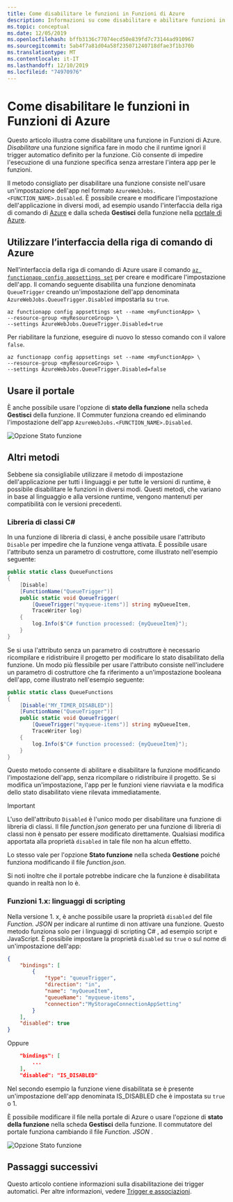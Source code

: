 ```yaml
---
title: Come disabilitare le funzioni in Funzioni di Azure
description: Informazioni su come disabilitare e abilitare funzioni in funzioni di Azure.
ms.topic: conceptual
ms.date: 12/05/2019
ms.openlocfilehash: bffb3136c77074ecd50e839fd7c73144ad910967
ms.sourcegitcommit: 5ab4f7a81d04a58f235071240718dfae3f1b370b
ms.translationtype: MT
ms.contentlocale: it-IT
ms.lasthandoff: 12/10/2019
ms.locfileid: "74970976"
---
```

# <a name="how-to-disable-functions-in-azure-functions"></a>Come disabilitare le funzioni in Funzioni di Azure

Questo articolo illustra come disabilitare una funzione in Funzioni di Azure. *Disabilitare* una funzione significa fare in modo che il runtime ignori il trigger automatico definito per la funzione. Ciò consente di impedire l'esecuzione di una funzione specifica senza arrestare l'intera app per le funzioni.

Il metodo consigliato per disabilitare una funzione consiste nell'usare un'impostazione dell'app nel formato `AzureWebJobs.<FUNCTION_NAME>.Disabled`. È possibile creare e modificare l'impostazione dell'applicazione in diversi modi, ad esempio usando l'interfaccia della riga di comando di [Azure](/cli/azure/) e dalla scheda **Gestisci** della funzione nella [portale di Azure](https://portal.azure.com). 

## <a name="use-the-azure-cli"></a>Utilizzare l’interfaccia della riga di comando di Azure

Nell'interfaccia della riga di comando di Azure usare il comando [`az functionapp config appsettings set`](/cli/azure/functionapp/config/appsettings#az-functionapp-config-appsettings-set) per creare e modificare l'impostazione dell'app. Il comando seguente disabilita una funzione denominata `QueueTrigger` creando un'impostazione dell'app denominata `AzureWebJobs.QueueTrigger.Disabled` impostarla su `true`. 

```azurecli-interactive
az functionapp config appsettings set --name <myFunctionApp> \
--resource-group <myResourceGroup> \
--settings AzureWebJobs.QueueTrigger.Disabled=true
```

Per riabilitare la funzione, eseguire di nuovo lo stesso comando con il valore `false`.

```azurecli-interactive
az functionapp config appsettings set --name <myFunctionApp> \
--resource-group <myResourceGroup> \
--settings AzureWebJobs.QueueTrigger.Disabled=false
```

## <a name="use-the-portal"></a>Usare il portale

È anche possibile usare l'opzione di **stato della funzione** nella scheda **Gestisci** della funzione. Il Commuter funziona creando ed eliminando l'impostazione dell'app `AzureWebJobs.<FUNCTION_NAME>.Disabled`.

![Opzione Stato funzione](media/disable-function/function-state-switch.png)

## <a name="other-methods"></a>Altri metodi

Sebbene sia consigliabile utilizzare il metodo di impostazione dell'applicazione per tutti i linguaggi e per tutte le versioni di runtime, è possibile disabilitare le funzioni in diversi modi. Questi metodi, che variano in base al linguaggio e alla versione runtime, vengono mantenuti per compatibilità con le versioni precedenti. 

### <a name="c-class-libraries"></a>Libreria di classi C#

In una funzione di libreria di classi, è anche possibile usare l'attributo `Disable` per impedire che la funzione venga attivata. È possibile usare l'attributo senza un parametro di costruttore, come illustrato nell'esempio seguente:

```csharp
public static class QueueFunctions
{
    [Disable]
    [FunctionName("QueueTrigger")]
    public static void QueueTrigger(
        [QueueTrigger("myqueue-items")] string myQueueItem, 
        TraceWriter log)
    {
        log.Info($"C# function processed: {myQueueItem}");
    }
}
```

Se si usa l'attributo senza un parametro di costruttore è necessario ricompilare e ridistribuire il progetto per modificare lo stato disabilitato della funzione. Un modo più flessibile per usare l'attributo consiste nell'includere un parametro di costruttore che fa riferimento a un'impostazione booleana dell'app, come illustrato nell'esempio seguente:

```csharp
public static class QueueFunctions
{
    [Disable("MY_TIMER_DISABLED")]
    [FunctionName("QueueTrigger")]
    public static void QueueTrigger(
        [QueueTrigger("myqueue-items")] string myQueueItem, 
        TraceWriter log)
    {
        log.Info($"C# function processed: {myQueueItem}");
    }
}
```

Questo metodo consente di abilitare e disabilitare la funzione modificando l'impostazione dell'app, senza ricompilare o ridistribuire il progetto. Se si modifica un'impostazione, l'app per le funzioni viene riavviata e la modifica dello stato disabilitato viene rilevata immediatamente.

> [!IMPORTANT]
> L'uso dell'attributo `Disabled` è l'unico modo per disabilitare una funzione di libreria di classi. Il file *function.json* generato per una funzione di libreria di classi non è pensato per essere modificato direttamente. Qualsiasi modifica apportata alla proprietà `disabled` in tale file non ha alcun effetto.
>
> Lo stesso vale per l'opzione **Stato funzione** nella scheda **Gestione** poiché funziona modificando il file *function.json*.
>
> Si noti inoltre che il portale potrebbe indicare che la funzione è disabilitata quando in realtà non lo è.

### <a name="functions-1x---scripting-languages"></a>Funzioni 1.x: linguaggi di scripting

Nella versione 1. x, è anche possibile usare la proprietà `disabled` del file *Function. JSON* per indicare al runtime di non attivare una funzione. Questo metodo funziona solo per i linguaggi di scripting C# , ad esempio script e JavaScript. È possibile impostare la proprietà `disabled` su `true` o sul nome di un'impostazione dell'app:

```json
{
    "bindings": [
        {
            "type": "queueTrigger",
            "direction": "in",
            "name": "myQueueItem",
            "queueName": "myqueue-items",
            "connection":"MyStorageConnectionAppSetting"
        }
    ],
    "disabled": true
}
```
Oppure 

```json
    "bindings": [
        ...
    ],
    "disabled": "IS_DISABLED"
```

Nel secondo esempio la funzione viene disabilitata se è presente un'impostazione dell'app denominata IS_DISABLED che è impostata su `true` o 1.

È possibile modificare il file nella portale di Azure o usare l'opzione di **stato della funzione** nella scheda **Gestisci** della funzione. Il commutatore del portale funziona cambiando il file *Function. JSON* .

![Opzione Stato funzione](media/disable-function/function-state-switch.png)

## <a name="next-steps"></a>Passaggi successivi

Questo articolo contiene informazioni sulla disabilitazione dei trigger automatici. Per altre informazioni, vedere [Trigger e associazioni](functions-triggers-bindings.md).
